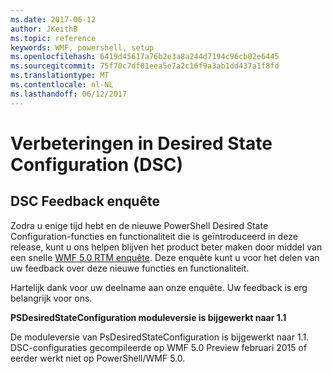 ```yaml
---
ms.date: 2017-06-12
author: JKeithB
ms.topic: reference
keywords: WMF, powershell, setup
ms.openlocfilehash: 6419d45617a76b2e3a8a244d7194c96cb02e6445
ms.sourcegitcommit: 75f70c7df01eea5e7a2c16f9a3ab1dd437a1f8fd
ms.translationtype: MT
ms.contentlocale: nl-NL
ms.lasthandoff: 06/12/2017
---
```

# <a name="improvements-in-desired-state-configuration-dsc"></a>Verbeteringen in Desired State Configuration (DSC)

## <a name="dsc-feedback-survey"></a>DSC Feedback enquête   

Zodra u enige tijd hebt en de nieuwe PowerShell Desired State Configuration-functies en functionaliteit die is geïntroduceerd in deze release, kunt u ons helpen blijven het product beter maken door middel van een snelle [WMF 5.0 RTM enquête](https://www.surveymonkey.com/r/SGLQM5W). Deze enquête kunt u voor het delen van uw feedback over deze nieuwe functies en functionaliteit. 

Hartelijk dank voor uw deelname aan onze enquête. Uw feedback is erg belangrijk voor ons.  

**PSDesiredStateConfiguration moduleversie is bijgewerkt naar 1.1**

De moduleversie van PsDesiredStateConfiguration is bijgewerkt naar 1.1. DSC-configuraties gecompileerde op WMF 5.0 Preview februari 2015 of eerder werkt niet op PowerShell/WMF 5.0. 


